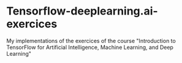 # Tensorflow-deeplearning.ai-exercices
My implementations of the exercices of the course "Introduction to TensorFlow for Artificial Intelligence, Machine Learning, and Deep Learning"
